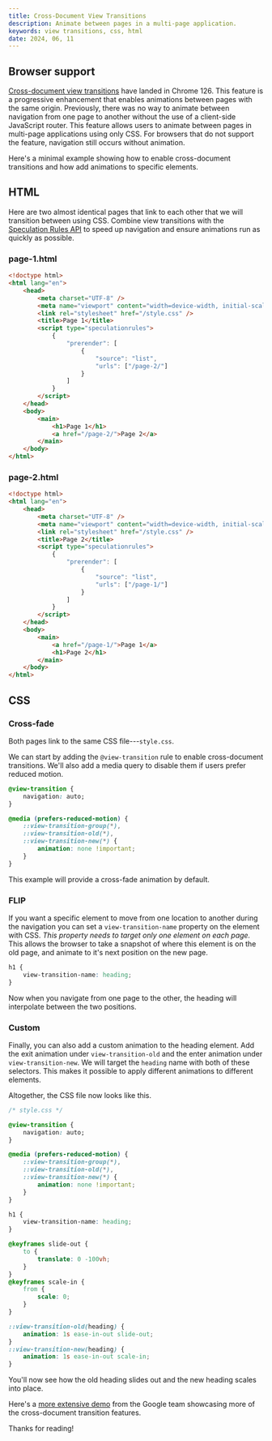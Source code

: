 ```yaml
---
title: Cross-Document View Transitions
description: Animate between pages in a multi-page application.
keywords: view transitions, css, html
date: 2024, 06, 11
---
```


## Browser support

[Cross-document view transitions](https://developer.chrome.com/docs/web-platform/view-transitions/cross-document) have landed in Chrome 126. This feature is a progressive enhancement that enables animations between pages with the same origin. Previously, there was no way to animate between navigation from one page to another without the use of a client-side JavaScript router. This feature allows users to animate between pages in multi-page applications using only CSS. For browsers that do not support the feature, navigation still occurs without animation.

Here's a minimal example showing how to enable cross-document transitions and how add animations to specific elements.

## HTML

Here are two almost identical pages that link to each other that we will transition between using CSS. Combine view transitions with the [Speculation Rules API](https://blog.robino.dev/posts/speculation-rules-api) to speed up navigation and ensure animations run as quickly as possible.

### page-1.html

```html
<!doctype html>
<html lang="en">
	<head>
		<meta charset="UTF-8" />
		<meta name="viewport" content="width=device-width, initial-scale=1" />
		<link rel="stylesheet" href="/style.css" />
		<title>Page 1</title>
		<script type="speculationrules">
			{
				"prerender": [
					{
						"source": "list",
						"urls": ["/page-2/"]
					}
				]
			}
		</script>
	</head>
	<body>
		<main>
			<h1>Page 1</h1>
			<a href="/page-2/">Page 2</a>
		</main>
	</body>
</html>
```

### page-2.html

```html
<!doctype html>
<html lang="en">
	<head>
		<meta charset="UTF-8" />
		<meta name="viewport" content="width=device-width, initial-scale=1" />
		<link rel="stylesheet" href="/style.css" />
		<title>Page 2</title>
		<script type="speculationrules">
			{
				"prerender": [
					{
						"source": "list",
						"urls": ["/page-1/"]
					}
				]
			}
		</script>
	</head>
	<body>
		<main>
			<a href="/page-1/">Page 1</a>
			<h1>Page 2</h1>
		</main>
	</body>
</html>
```

## CSS

### Cross-fade

Both pages link to the same CSS file---`style.css`.

We can start by adding the `@view-transition` rule to enable cross-document transitions. We'll also add a media query to disable them if users prefer reduced motion.

```css
@view-transition {
	navigation: auto;
}

@media (prefers-reduced-motion) {
	::view-transition-group(*),
	::view-transition-old(*),
	::view-transition-new(*) {
		animation: none !important;
	}
}
```

This example will provide a cross-fade animation by default.

### FLIP

If you want a specific element to move from one location to another during the navigation you can set a `view-transition-name` property on the element with CSS. _This property needs to target only one element on each page._ This allows the browser to take a snapshot of where this element is on the old page, and animate to it's next position on the new page.

```css
h1 {
	view-transition-name: heading;
}
```

Now when you navigate from one page to the other, the heading will interpolate between the two positions.

### Custom

Finally, you can also add a custom animation to the heading element. Add the exit animation under `view-transition-old` and the enter animation under `view-transition-new`. We will target the `heading` name with both of these selectors. This makes it possible to apply different animations to different elements.

Altogether, the CSS file now looks like this.

```css
/* style.css */

@view-transition {
	navigation: auto;
}

@media (prefers-reduced-motion) {
	::view-transition-group(*),
	::view-transition-old(*),
	::view-transition-new(*) {
		animation: none !important;
	}
}

h1 {
	view-transition-name: heading;
}

@keyframes slide-out {
	to {
		translate: 0 -100vh;
	}
}
@keyframes scale-in {
	from {
		scale: 0;
	}
}

::view-transition-old(heading) {
	animation: 1s ease-in-out slide-out;
}
::view-transition-new(heading) {
	animation: 1s ease-in-out scale-in;
}
```

You'll now see how the old heading slides out and the new heading scales into place.

Here's a [more extensive demo](https://view-transitions.netlify.app/stack-navigator/mpa/) from the Google team showcasing more of the cross-document transition features.

Thanks for reading!
